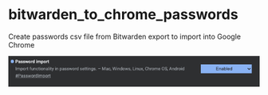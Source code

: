 # bitwarden_to_chrome_passwords
Create passwords csv file from Bitwarden export to import into Google Chrome

![alt text](https://github.com/koehntopp/bitwarden_to_chrome_passwords/blob/master/Readme/import-enabled.png?raw=true)
